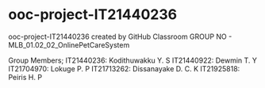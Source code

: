 # ooc-project-IT21440236
ooc-project-IT21440236 created by GitHub Classroom GROUP NO - MLB_01.02_02_OnlinePetCareSystem

Group Members;
IT21440236: Kodithuwakku Y. S
IT21440922: Dewmin T. Y
IT21704970: Lokuge P. P
IT21713262: Dissanayake D. C. K
IT21925818: Peiris H. P
